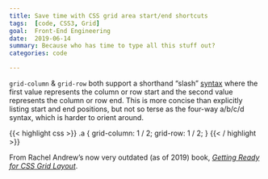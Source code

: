 ```yaml
---
title: Save time with CSS grid area start/end shortcuts
tags:  [code, CSS3, Grid]
goal:  Front-End Engineering
date:  2019-06-14
summary: Because who has time to type all this stuff out?
categories: code

---
```


`grid-column` & `grid-row` both support a shorthand “slash” [syntax][mo] where
the first value represents the column or row start and the second value
represents the column or row end. This is more concise than explicitly
listing start and end positions, but not so terse as the four-way
a/b/c/d syntax, which is harder to orient around.

{{< highlight css >}}
.a {
  grid-column: 1 / 2;
  grid-row: 1 / 2;
}
{{< / highlight >}}

From Rachel Andrew’s now very outdated (as of 2019) book, *[Getting Ready for CSS Grid Layout][book]*.

[book]: https://abookapart.com/products/get-ready-for-css-grid-layout
[mo]: https://github.com/abookapart/css-grid-layout-code/blob/master/ch1-line-based-shorthand.html
